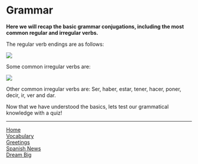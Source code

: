 <p>
<h1>Grammar</h1>
</p>
<strong>Here we will recap the basic grammar conjugations, including the most common regular and irregular verbs.</strong>
<p>The regular verb endings are as follows:</p>
<img src="https://i0.wp.com/blog.lingodeer.com/wp-content/uploads/2019/08/LingoDeer-spanish-veb-conjugation-vosotros.png?resize=598%2C385&ssl=1">
<p>Some common irregular verbs are:</p>
<img src="https://i0.wp.com/blog.lingodeer.com/wp-content/uploads/2019/08/LingoDeer-spanish-veb-conjugation-irregulars.png?w=566&ssl=1">
<p>Other common irregular verbs are: Ser, haber, estar, tener, hacer, poner, decir, ir, ver and dar.</p>

<p> Now that we have understood the basics, lets test our grammatical knowledge with a quiz!</p>
<hr>
<p><a href="index.html">Home</a><br />
 <a href="page2.html">Vocabulary</a><br />
<a href="page4.html">Greetings</a><br />
 <a href="page5.html">Spanish News</a><br />
<a href="page6.html">Dream Big</a></p>
